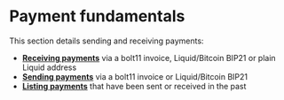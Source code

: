# Payment fundamentals

This section details sending and receiving payments:
- **[Receiving payments]** via a bolt11 invoice, Liquid/Bitcoin BIP21 or plain Liquid address
- **[Sending payments]** via a bolt11 invoice or Liquid/Bitcoin BIP21
- **[Listing payments]** that have been sent or received in the past

[Receiving payments]: receive_payment.md
[Sending payments]: send_payment.md
[Listing payments]: list_payments.md
